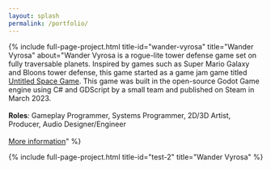 ```yaml
---
layout: splash
permalink: /portfolio/
---
```


{% include full-page-project.html 
    title-id="wander-vyrosa"
    title="Wander Vyrosa"
    about="Wander Vyrosa is a rogue-lite tower defense game set on fully traversable planets. Inspired by games such as Super Mario Galaxy and Bloons tower defense,
    this game started as a game jam game titled [Untitled Space Game](https://eruhlinteractive.itch.io/untitled-space-game). This game was built in the open-source Godot Game engine using C# and GDScript by a small team and published on Steam in March 2023.<br><br>   **Roles**: Gameplay Programmer, Systems Programmer, 2D/3D Artist, Producer, Audio Designer/Engineer<br> <br> [More information](https://wandervyrosa.com/)" 
%}

{% include full-page-project.html 
    title-id="test-2"
    title="Wander Vyrosa"
%}
